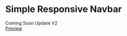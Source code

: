 # Simple Responsive Navbar
Coming Soon Update V2<br/>
[Preview](https://htmlpreview.github.io/?https://github.com/fchrl03/simple-responsive-navbar/blob/main/index.html "Navbar V1")
